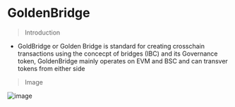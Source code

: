 # GoldenBridge

> Introduction 

* GoldBridge or Golden Bridge is standard for creating crosschain transactions using  the concecpt of bridges (IBC) and its Governance token, GoldenBridge mainly operates on EVM and BSC and can transver tokens from either side

> Image

![image](https://user-images.githubusercontent.com/64348740/215838987-e33d8808-6fa4-4e04-9b57-72d11b5eb66f.png)

